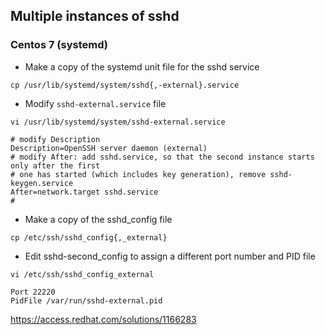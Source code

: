 ## Multiple instances of sshd

### Centos 7 (systemd)

* Make a copy of the systemd unit file for the sshd service
```
cp /usr/lib/systemd/system/sshd{,-external}.service
```

* Modify `sshd-external.service` file
```
vi /usr/lib/systemd/system/sshd-external.service
```
```
# modify Description
Description=OpenSSH server daemon (external)
# modify After: add sshd.service, so that the second instance starts only after the first
# one has started (which includes key generation), remove sshd-keygen.service
After=network.target sshd.service
# 
```

* Make a copy of the sshd_config file 
```
cp /etc/ssh/sshd_config{,_external}
```

* Edit sshd-second_config to assign a different port number and PID file
```
vi /etc/ssh/sshd_config_external
```
```
Port 22220
PidFile /var/run/sshd-external.pid
```

https://access.redhat.com/solutions/1166283
